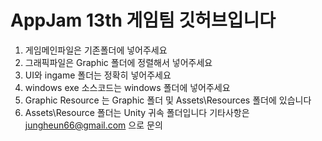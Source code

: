 AppJam 13th 게임팀 깃허브입니다
============================

1. 게임메인파일은 기존폴더에 넣어주세요
2. 그래픽파일은 Graphic 폴더에 정렬해서 넣어주세요
3. UI와 ingame 폴더는 정확히 넣어주세요
4. windows exe 소스코드는 windows 폴더에 넣어주세요
5. Graphic Resource 는 Graphic 폴더 및 Assets\Resources 폴더에 있습니다
6. Assets\Resource 폴더는 Unity 귀속 폴더입니다
기타사항은 jungheun66@gmail.com 으로 문의
